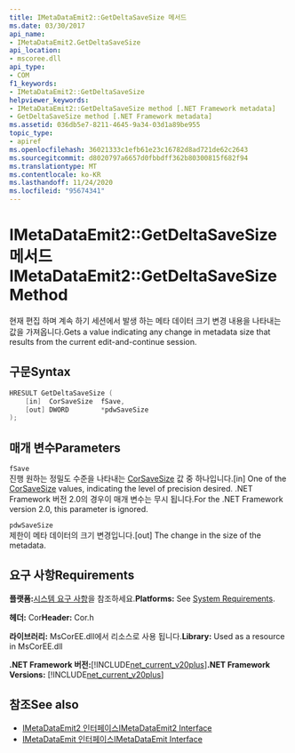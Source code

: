 ```yaml
---
title: IMetaDataEmit2::GetDeltaSaveSize 메서드
ms.date: 03/30/2017
api_name:
- IMetaDataEmit2.GetDeltaSaveSize
api_location:
- mscoree.dll
api_type:
- COM
f1_keywords:
- IMetaDataEmit2::GetDeltaSaveSize
helpviewer_keywords:
- IMetaDataEmit2::GetDeltaSaveSize method [.NET Framework metadata]
- GetDeltaSaveSize method [.NET Framework metadata]
ms.assetid: 036db5e7-8211-4645-9a34-03d1a89be955
topic_type:
- apiref
ms.openlocfilehash: 36021333c1efb61e23c16782d8ad721de62c2643
ms.sourcegitcommit: d8020797a6657d0fbbdff362b80300815f682f94
ms.translationtype: MT
ms.contentlocale: ko-KR
ms.lasthandoff: 11/24/2020
ms.locfileid: "95674341"
---
```

# <a name="imetadataemit2getdeltasavesize-method"></a><span data-ttu-id="e3060-102">IMetaDataEmit2::GetDeltaSaveSize 메서드</span><span class="sxs-lookup"><span data-stu-id="e3060-102">IMetaDataEmit2::GetDeltaSaveSize Method</span></span>

<span data-ttu-id="e3060-103">현재 편집 하며 계속 하기 세션에서 발생 하는 메타 데이터 크기 변경 내용을 나타내는 값을 가져옵니다.</span><span class="sxs-lookup"><span data-stu-id="e3060-103">Gets a value indicating any change in metadata size that results from the current edit-and-continue session.</span></span>  
  
## <a name="syntax"></a><span data-ttu-id="e3060-104">구문</span><span class="sxs-lookup"><span data-stu-id="e3060-104">Syntax</span></span>  
  
```cpp  
HRESULT GetDeltaSaveSize (  
    [in]  CorSaveSize  fSave,  
    [out] DWORD        *pdwSaveSize  
);  
```  
  
## <a name="parameters"></a><span data-ttu-id="e3060-105">매개 변수</span><span class="sxs-lookup"><span data-stu-id="e3060-105">Parameters</span></span>  

 `fSave`  
 <span data-ttu-id="e3060-106">진행 원하는 정밀도 수준을 나타내는 [CorSaveSize](corsavesize-enumeration.md) 값 중 하나입니다.</span><span class="sxs-lookup"><span data-stu-id="e3060-106">[in] One of the [CorSaveSize](corsavesize-enumeration.md) values, indicating the level of precision desired.</span></span> <span data-ttu-id="e3060-107">.NET Framework 버전 2.0의 경우이 매개 변수는 무시 됩니다.</span><span class="sxs-lookup"><span data-stu-id="e3060-107">For the .NET Framework version 2.0, this parameter is ignored.</span></span>  
  
 `pdwSaveSize`  
 <span data-ttu-id="e3060-108">제한이 메타 데이터의 크기 변경입니다.</span><span class="sxs-lookup"><span data-stu-id="e3060-108">[out] The change in the size of the metadata.</span></span>  
  
## <a name="requirements"></a><span data-ttu-id="e3060-109">요구 사항</span><span class="sxs-lookup"><span data-stu-id="e3060-109">Requirements</span></span>  

 <span data-ttu-id="e3060-110">**플랫폼:**[시스템 요구 사항](../../get-started/system-requirements.md)을 참조하세요.</span><span class="sxs-lookup"><span data-stu-id="e3060-110">**Platforms:** See [System Requirements](../../get-started/system-requirements.md).</span></span>  
  
 <span data-ttu-id="e3060-111">**헤더:** Cor</span><span class="sxs-lookup"><span data-stu-id="e3060-111">**Header:** Cor.h</span></span>  
  
 <span data-ttu-id="e3060-112">**라이브러리:** MsCorEE.dll에서 리소스로 사용 됩니다.</span><span class="sxs-lookup"><span data-stu-id="e3060-112">**Library:** Used as a resource in MsCorEE.dll</span></span>  
  
 <span data-ttu-id="e3060-113">**.NET Framework 버전:**[!INCLUDE[net_current_v20plus](../../../../includes/net-current-v20plus-md.md)]</span><span class="sxs-lookup"><span data-stu-id="e3060-113">**.NET Framework Versions:** [!INCLUDE[net_current_v20plus](../../../../includes/net-current-v20plus-md.md)]</span></span>  
  
## <a name="see-also"></a><span data-ttu-id="e3060-114">참조</span><span class="sxs-lookup"><span data-stu-id="e3060-114">See also</span></span>

- [<span data-ttu-id="e3060-115">IMetaDataEmit2 인터페이스</span><span class="sxs-lookup"><span data-stu-id="e3060-115">IMetaDataEmit2 Interface</span></span>](imetadataemit2-interface.md)
- [<span data-ttu-id="e3060-116">IMetaDataEmit 인터페이스</span><span class="sxs-lookup"><span data-stu-id="e3060-116">IMetaDataEmit Interface</span></span>](imetadataemit-interface.md)
